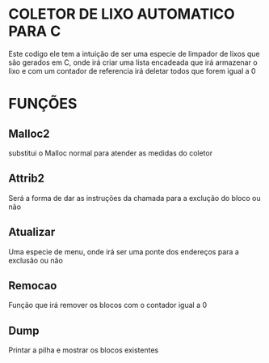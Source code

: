 <h1>COLETOR DE LIXO AUTOMATICO PARA C</h1>
Este codigo ele tem a intuição de ser uma especie de limpador de lixos que são gerados em C, onde irá criar uma lista encadeada que irá armazenar o lixo e com um contador de referencia irá deletar todos que forem igual a 0

<h1> FUNÇÕES </h1>
<h2> Malloc2 </h2>
substitui o Malloc normal para atender as medidas do coletor

<h2> Attrib2 </h2>
Será a forma de dar as instruções da chamada para a exclução do bloco ou não

<h2> Atualizar </h2>
Uma especie de menu, onde irá ser uma ponte dos endereços para a exclusão ou não

<h2> Remocao </h2>
Função que irá remover os blocos com o contador igual a 0

<h2> Dump </h2>
Printar a pilha e mostrar os blocos existentes
